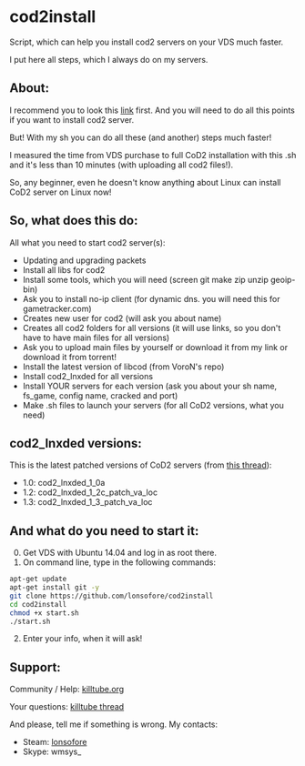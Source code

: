 # cod2install
Script, which can help you install cod2 servers on your VDS much faster.

I put here all steps, which I always do on my servers.


## About:
I recommend you to look this [link](https://killtube.org/showthread.php?2454-Work-in-progress-Setup-CoD2-on-your-ubuntu-14-04-server) first. 
And you will need to do all this points if you want to install cod2 server.

But! With my sh you can do all these (and another) steps much faster!

I measured the time from VDS purchase to full CoD2 installation with this .sh and it's less than 10 minutes (with uploading all cod2 files!).

So, any beginner, even he doesn't know anything about Linux can install CoD2 server on Linux now!


## So, what does this do:
All what you need to start cod2 server(s): 
- Updating and upgrading packets
- Install all libs for cod2
- Install some tools, which you will need (screen git make zip unzip geoip-bin)
- Ask you to install no-ip client (for dynamic dns. you will need this for gametracker.com)
- Creates new user for cod2 (will ask you about name)
- Creates all cod2 folders for all versions (it will use links, so you don't have to have main files for all versions)
- Ask you to upload main files by yourself or download it from my link or download it from torrent!
- Install the latest version of libcod (from VoroN's repo)
- Install cod2_lnxded for all versions
- Install YOUR servers for each version (ask you about your sh name, fs_game, config name, cracked and port)
- Make .sh files to launch your servers (for all CoD2 versions, what you need)


## cod2_lnxded versions:
This is the latest patched versions of CoD2 servers (from [this thread](https://killtube.org/showthread.php?1719-CoD2-Latest-cod2-linux-binaries-(1-0-1-2-1-3))):
- 1.0: cod2_lnxded_1_0a
- 1.2: cod2_lnxded_1_2c_patch_va_loc
- 1.3: cod2_lnxded_1_3_patch_va_loc


## And what do you need to start it:
0. Get VDS with Ubuntu 14.04 and log in as root there.
1. On command line, type in the following commands:
```sh
apt-get update
apt-get install git -y
git clone https://github.com/lonsofore/cod2install
cd cod2install
chmod +x start.sh
./start.sh
``` 
2. Enter your info, when it will ask!


## Support:
Community / Help: [killtube.org](http://killtube.org/forum.php)

Your questions: [killtube thread](https://killtube.org/showthread.php?2873-cod2install-Install-CoD2-on-your-VDS-much-faster!)

And please, tell me if something is wrong. My contacts:
- Steam: [lonsofore](http://steamcommunity.com/id/lonsofore/)
- Skype: wmsys_